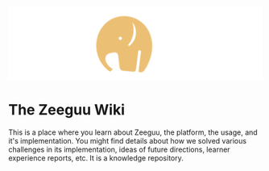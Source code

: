 ![](uploads/orange-elephant.png)

# The Zeeguu Wiki

This is a place where you learn about Zeeguu, the platform, the usage, and it's implementation. You might find details about how we solved various challenges in its implementation, ideas of future directions, learner experience reports, etc. It is a knowledge repository. 





